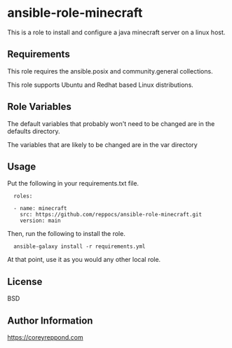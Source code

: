 ansible-role-minecraft
=========

This is a role to install and configure a java minecraft server on a linux host.

Requirements
------------

This role requires the ansible.posix and community.general collections.

This role supports Ubuntu and Redhat based Linux distributions.

Role Variables
--------------

The default variables that probably won't need to be changed are in the defaults directory.

The variables that are likely to be changed are in the var directory

Usage
----------------

Put the following in your requirements.txt file.

```
  roles:

  - name: minecraft
    src: https://github.com/reppocs/ansible-role-minecraft.git
    version: main
```

Then, run the following to install the role.

```
  ansible-galaxy install -r requirements.yml
```

At that point, use it as you would any other local role.

License
-------

BSD

Author Information
------------------

https://coreyreppond.com
